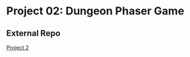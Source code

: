 ﻿# Project 02: Dungeon Phaser Game

## External Repo
[Project 2](https://github.com/FabdelhaDev/csci4208-portfolio-2025-project02)


